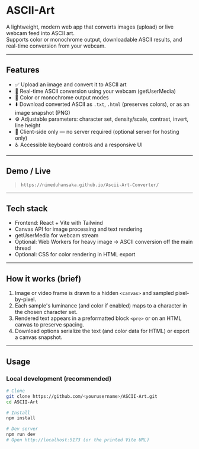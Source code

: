# ASCII-Art

A lightweight, modern web app that converts images (upload) or live webcam feed into ASCII art.  
Supports color or monochrome output, downloadable ASCII results, and real-time conversion from your webcam.

---

## Features
- ✅ Upload an image and convert it to ASCII art  
- 🎥 Real-time ASCII conversion using your webcam (getUserMedia)  
- 🎨 Color or monochrome output modes  
- ⬇️ Download converted ASCII as `.txt`, `.html` (preserves colors), or as an image snapshot (PNG)  
- ⚙️ Adjustable parameters: character set, density/scale, contrast, invert, line height  
- 💾 Client-side only — no server required (optional server for hosting only)  
- ♿ Accessible keyboard controls and a responsive UI

---

## Demo / Live
> `https://nimeduhansaka.github.io/Ascii-Art-Converter/`

---

## Tech stack 
- Frontend: React + Vite with Tailwind 
- Canvas API for image processing and text rendering  
- getUserMedia for webcam stream  
- Optional: Web Workers for heavy image -> ASCII conversion off the main thread  
- Optional: CSS for color rendering in HTML export

---

## How it works (brief)
1. Image or video frame is drawn to a hidden `<canvas>` and sampled pixel-by-pixel.  
2. Each sample's luminance (and color if enabled) maps to a character in the chosen character set.  
3. Rendered text appears in a preformatted block `<pre>` or on an HTML canvas to preserve spacing.  
4. Download options serialize the text (and color data for HTML) or export a canvas snapshot.

---

## Usage

### Local development (recommended)
```bash
# Clone
git clone https://github.com/<yourusername>/ASCII-Art.git
cd ASCII-Art

# Install
npm install

# Dev server
npm run dev
# Open http://localhost:5173 (or the printed Vite URL)
